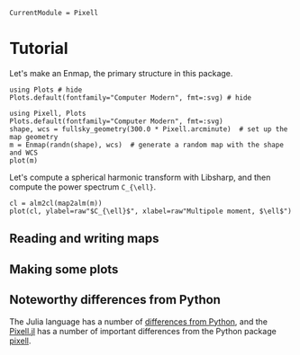 ```@meta
CurrentModule = Pixell
```

# Tutorial

Let's make an Enmap, the primary structure in this package.

```@example tutorial
using Plots # hide
Plots.default(fontfamily="Computer Modern", fmt=:svg) # hide
```

```@example tutorial
using Pixell, Plots
Plots.default(fontfamily="Computer Modern", fmt=:svg)
shape, wcs = fullsky_geometry(300.0 * Pixell.arcminute)  # set up the map geometry
m = Enmap(randn(shape), wcs)  # generate a random map with the shape and WCS
plot(m)
```

Let's compute a spherical harmonic transform with Libsharp, and then compute the power spectrum ``C_{\ell}``.
```@example tutorial
cl = alm2cl(map2alm(m))
plot(cl, ylabel=raw"$C_{\ell}$", xlabel=raw"Multipole moment, $\ell$")
```


## Reading and writing maps

## Making some plots


## Noteworthy differences from Python
The Julia language has a number of [differences from Python](https://docs.julialang.org/en/v1/manual/noteworthy-differences/#Noteworthy-differences-from-Python), and the [Pixell.jl](https://github.com/simonsobs/Pixell.jl) has a number of important differences from the Python package [pixell](https://github.com/simonsobs/pixell).
